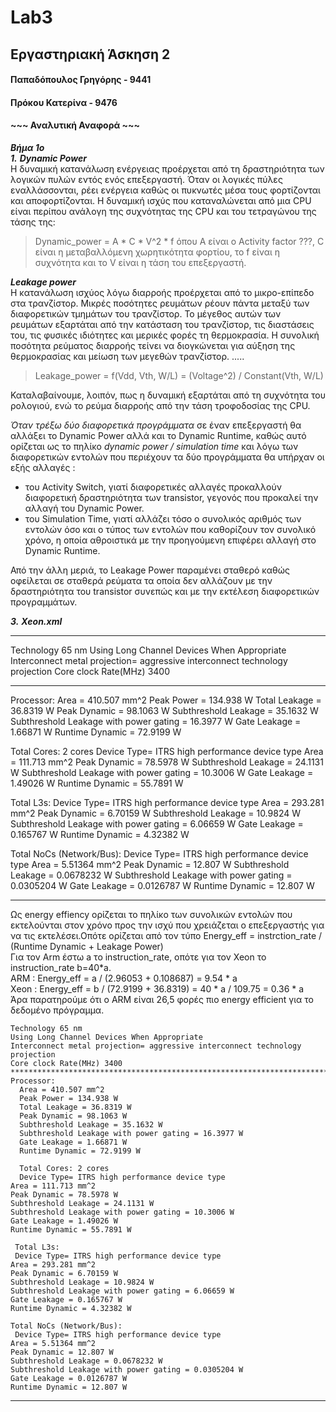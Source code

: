 # Lab3 
## Εργαστηριακή Άσκηση 2
#### Παπαδόπουλος Γρηγόρης - 9441
#### Πρόκου Κατερίνα - 9476
#### ~~~ Αναλυτική Αναφορά ~~~   
***Βήμα 1ο***  
***_1._***   ***Dynamic Power***  
Η δυναμική κατανάλωση ενέργειας προέρχεται από τη δραστηριότητα των λογικών πυλών εντός ενός επεξεργαστή. Όταν οι λογικές πύλες εναλλάσσονται, ρέει ενέργεια καθώς οι πυκνωτές μέσα τους φορτίζονται και αποφορτίζονται. Η δυναμική ισχύς που καταναλώνεται από μια CPU είναι περίπου ανάλογη της συχνότητας της CPU και του τετραγώνου της τάσης της:
>Dynamic_power = A * C * V^2 * f
όπου A είναι ο Activity factor ???, C είναι η μεταβαλλόμενη χωρητικότητα φορτίου, το f είναι η συχνότητα και το V είναι η τάση του επεξεργαστή.   

***Leakage power***  
Η κατανάλωση ισχύος λόγω διαρροής προέρχεται από το μικρο-επίπεδο στα τρανζίστορ. Μικρές ποσότητες ρευμάτων ρέουν πάντα μεταξύ των διαφορετικών τμημάτων του τρανζίστορ. Το μέγεθος αυτών των ρευμάτων εξαρτάται από την κατάσταση του τρανζίστορ, τις διαστάσεις του, τις φυσικές ιδιότητες και μερικές φορές τη θερμοκρασία. Η συνολική ποσότητα ρεύματος διαρροής τείνει να διογκώνεται για αύξηση της θερμοκρασίας και μείωση των μεγεθών τρανζίστορ.   .....
>Leakage_power = f(Vdd, Vth, W/L) = (Voltage^2) / Constant(Vth, W/L)    

Καταλαβαίνουμε, λοιπόν, πως η δυναμική εξαρτάται από τη συχνότητα του ρολογιού, ενώ το ρεύμα διαρροής από την τάση τροφοδοσίας της CPU.   

_Όταν τρέξω δύο διαφορετικά προγράμματα_ σε έναν επεξεργαστή θα αλλάξει το Dynamic Power αλλά και το Dynamic Runtime, καθώς αυτό ορίζεται ως το πηλίκο _dynamic power / simulation time_ και λόγω των διαφορετικών εντολών που περιέχουν τα δύο προγράμματα θα υπήρχαν οι εξής αλλαγές :
* του Activity Switch, γιατί διαφορετικές αλλαγές προκαλλούν διαφορετική δραστηριότητα των transistor, γεγονός που προκαλεί την αλλαγή του Dynamic Power.  
* του Simulation Time, γιατί αλλάζει τόσο ο συνολικός αριθμός των εντολών όσο και ο τύπος των εντολών που καθορίζουν τον συνολικό χρόνο, η οποία αθροιστικά με την προηγούμενη επιφέρει αλλαγή στο Dynamic Runtime.  
 
Από την άλλη μεριά, το Leakage Power παραμένει σταθερό καθώς οφείλεται σε σταθερά ρεύματα τα οποία δεν αλλάζουν με την δραστηριότητα του transistor συνεπώς και με την εκτέλεση διαφορετικών προγραμμάτων.
 
 
***3.***  ***Xeon.xml***   
*****************************************************************************************
  Technology 65 nm
  Using Long Channel Devices When Appropriate
  Interconnect metal projection= aggressive interconnect technology projection
  Core clock Rate(MHz) 3400

*****************************************************************************************
Processor:
  Area = 410.507 mm^2
  Peak Power = 134.938 W
  Total Leakage = 36.8319 W
  Peak Dynamic = 98.1063 W
  Subthreshold Leakage = 35.1632 W
  Subthreshold Leakage with power gating = 16.3977 W
  Gate Leakage = 1.66871 W
  Runtime Dynamic = 72.9199 W

  Total Cores: 2 cores
  Device Type= ITRS high performance device type
    Area = 111.713 mm^2
    Peak Dynamic = 78.5978 W
    Subthreshold Leakage = 24.1131 W
    Subthreshold Leakage with power gating = 10.3006 W
    Gate Leakage = 1.49026 W
    Runtime Dynamic = 55.7891 W

  Total L3s: 
  Device Type= ITRS high performance device type
    Area = 293.281 mm^2
    Peak Dynamic = 6.70159 W
    Subthreshold Leakage = 10.9824 W
    Subthreshold Leakage with power gating = 6.06659 W
    Gate Leakage = 0.165767 W
    Runtime Dynamic = 4.32382 W

  Total NoCs (Network/Bus): 
  Device Type= ITRS high performance device type
    Area = 5.51364 mm^2
    Peak Dynamic = 12.807 W
    Subthreshold Leakage = 0.0678232 W
    Subthreshold Leakage with power gating = 0.0305204 W
    Gate Leakage = 0.0126787 W
    Runtime Dynamic = 12.807 W

*****************************************************************************************


Ως energy effiency ορίζεται το πηλίκο των συνολικών εντολών που εκτελούνται στον χρόνο προς την ισχύ που χρειάζεται ο επεξεργαστής για να τις εκτελέσει.Οπότε ορίζεται από τον τύπο 
Energy_eff = instrction_rate / (Runtime Dynamic + Leakage Power)  
Για τον Arm έστω a το instruction_rate, οπότε για τον Xeon το instruction_rate b=40*a.      	
ARM : Energy_eff = a / (2.96053 + 0.108687) = 9.54 * a   
Χeon : Energy_eff = b / (72.9199 + 36.8319) = 40 * a / 109.75 = 0.36 * a   
Άρα παρατηρούμε ότι ο ARM είναι 26,5 φορές πιο energy efficient για το δεδομένο πρόγραμμα.

    Technology 65 nm
    Using Long Channel Devices When Appropriate
    Interconnect metal projection= aggressive interconnect technology projection
    Core clock Rate(MHz) 3400
    *****************************************************************************************
    Processor:
      Area = 410.507 mm^2
      Peak Power = 134.938 W
      Total Leakage = 36.8319 W
      Peak Dynamic = 98.1063 W
      Subthreshold Leakage = 35.1632 W
      Subthreshold Leakage with power gating = 16.3977 W
      Gate Leakage = 1.66871 W
      Runtime Dynamic = 72.9199 W

      Total Cores: 2 cores 
      Device Type= ITRS high performance device type
    Area = 111.713 mm^2
    Peak Dynamic = 78.5978 W
    Subthreshold Leakage = 24.1131 W
    Subthreshold Leakage with power gating = 10.3006 W
    Gate Leakage = 1.49026 W
    Runtime Dynamic = 55.7891 W

     Total L3s: 
     Device Type= ITRS high performance device type
    Area = 293.281 mm^2
    Peak Dynamic = 6.70159 W
    Subthreshold Leakage = 10.9824 W
    Subthreshold Leakage with power gating = 6.06659 W
    Gate Leakage = 0.165767 W
    Runtime Dynamic = 4.32382 W

    Total NoCs (Network/Bus): 
     Device Type= ITRS high performance device type
    Area = 5.51364 mm^2
    Peak Dynamic = 12.807 W
    Subthreshold Leakage = 0.0678232 W
    Subthreshold Leakage with power gating = 0.0305204 W
    Gate Leakage = 0.0126787 W
    Runtime Dynamic = 12.807 W

*****************************************************************************************


